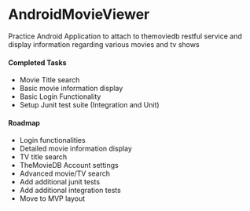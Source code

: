 # AndroidMovieViewer
Practice Android Application to attach to themoviedb restful service and display information regarding various movies and tv shows

#### Completed Tasks
* Movie Title search
* Basic movie information display
* Basic Login Functionality
* Setup Junit test suite (Integration and Unit)

#### Roadmap
* Login functionalities
* Detailed movie information display
* TV title search
* TheMovieDB Account settings
* Advanced movie/TV search
* Add additional junit tests
* Add additional integration tests
* Move to MVP layout
